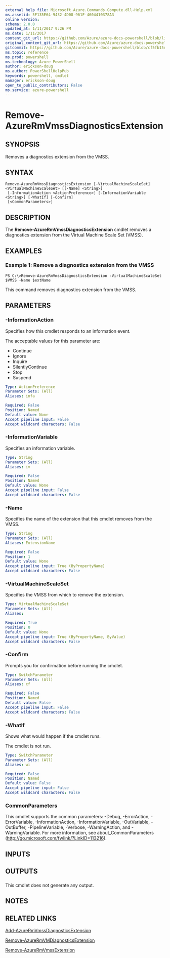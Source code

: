 ```yaml
---
external help file: Microsoft.Azure.Commands.Compute.dll-Help.xml
ms.assetid: 5F135E64-9432-4D08-961F-4604410378A3
online version: 
schema: 2.0.0
updated_at: 1/11/2017 9:26 PM
ms.date: 1/11/2017
content_git_url: https://github.com/Azure/azure-docs-powershell/blob/live/azureps-cmdlets-docs/ResourceManager/AzureRM.Compute/v2.4.0/Remove-AzureRmVmssDiagnosticsExtension.md
original_content_git_url: https://github.com/Azure/azure-docs-powershell/blob/live/azureps-cmdlets-docs/ResourceManager/AzureRM.Compute/v2.4.0/Remove-AzureRmVmssDiagnosticsExtension.md
gitcommit: https://github.com/Azure/azure-docs-powershell/blob/cf5fb15dcd1fe2c86458f47e1a11dc88817021fc/azureps-cmdlets-docs/ResourceManager/AzureRM.Compute/v2.4.0/Remove-AzureRmVmssDiagnosticsExtension.md
ms.topic: reference
ms.prod: powershell
ms.technology: Azure PowerShell
author: erickson-doug
ms.author: PowerShellHelpPub
keywords: powershell, cmdlet
manager: erickson-doug
open_to_public_contributors: False
ms.service: azure-powershell
---
```


# Remove-AzureRmVmssDiagnosticsExtension

## SYNOPSIS
Removes a diagnostics extension from the VMSS.

## SYNTAX

```
Remove-AzureRmVmssDiagnosticsExtension [-VirtualMachineScaleSet] <VirtualMachineScaleSet> [[-Name] <String>]
 [-InformationAction <ActionPreference>] [-InformationVariable <String>] [-WhatIf] [-Confirm]
 [<CommonParameters>]
```

## DESCRIPTION
The **Remove-AzureRmVmssDiagnosticsExtension** cmdlet removes a diagnostics extension from the Virtual Machine Scale Set (VMSS).

## EXAMPLES

### Example 1: Remove a diagnostics extension from the VMSS
```
PS C:\>Remove-AzureRmVmssDiagnosticsExtension -VirtualMachineScaleSet $VMSS -Name $extName
```

This command removes diagnostics extension from the VMSS.

## PARAMETERS

### -InformationAction
Specifies how this cmdlet responds to an information event.

The acceptable values for this parameter are:

- Continue
- Ignore
- Inquire
- SilentlyContinue
- Stop
- Suspend

```yaml
Type: ActionPreference
Parameter Sets: (All)
Aliases: infa

Required: False
Position: Named
Default value: None
Accept pipeline input: False
Accept wildcard characters: False
```

### -InformationVariable
Specifies an information variable.

```yaml
Type: String
Parameter Sets: (All)
Aliases: iv

Required: False
Position: Named
Default value: None
Accept pipeline input: False
Accept wildcard characters: False
```

### -Name
Specifies the name of the extension that this cmdlet removes from the VMSS.

```yaml
Type: String
Parameter Sets: (All)
Aliases: ExtensionName

Required: False
Position: 1
Default value: None
Accept pipeline input: True (ByPropertyName)
Accept wildcard characters: False
```

### -VirtualMachineScaleSet
Specifies the VMSS from which to remove the extension.

```yaml
Type: VirtualMachineScaleSet
Parameter Sets: (All)
Aliases: 

Required: True
Position: 0
Default value: None
Accept pipeline input: True (ByPropertyName, ByValue)
Accept wildcard characters: False
```

### -Confirm
Prompts you for confirmation before running the cmdlet.

```yaml
Type: SwitchParameter
Parameter Sets: (All)
Aliases: cf

Required: False
Position: Named
Default value: False
Accept pipeline input: False
Accept wildcard characters: False
```

### -WhatIf
Shows what would happen if the cmdlet runs.

The cmdlet is not run.

```yaml
Type: SwitchParameter
Parameter Sets: (All)
Aliases: wi

Required: False
Position: Named
Default value: False
Accept pipeline input: False
Accept wildcard characters: False
```

### CommonParameters
This cmdlet supports the common parameters: -Debug, -ErrorAction, -ErrorVariable, -InformationAction, -InformationVariable, -OutVariable, -OutBuffer, -PipelineVariable, -Verbose, -WarningAction, and -WarningVariable. For more information, see about_CommonParameters (http://go.microsoft.com/fwlink/?LinkID=113216).

## INPUTS

## OUTPUTS

###  
This cmdlet does not generate any output.

## NOTES

## RELATED LINKS

[Add-AzureRmVmssDiagnosticsExtension](xref:ResourceManager/AzureRM.Compute/v2.4.0/Add-AzureRmVmssDiagnosticsExtension.md)

[Remove-AzureRmVMDiagnosticsExtension](xref:ResourceManager/AzureRM.Compute/v2.4.0/Remove-AzureRmVMDiagnosticsExtension.md)

[Remove-AzureRmVmssExtension](xref:ResourceManager/AzureRM.Compute/v2.4.0/Remove-AzureRmVmssExtension.md)


